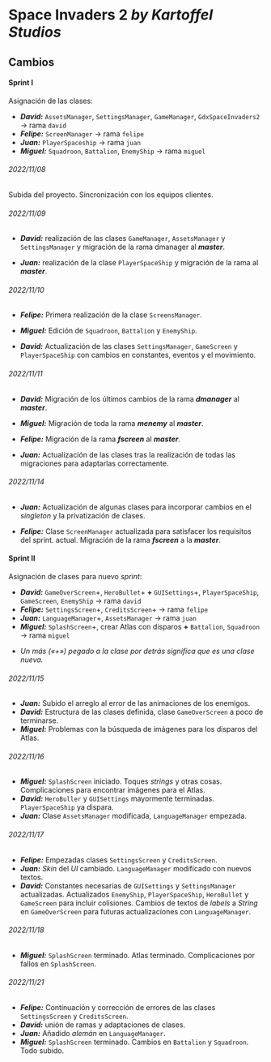 # Space Invaders 2 *by Kartoffel Studios*

## Cambios

#### Sprint I

Asignación de las clases:
- ***David:*** `AssetsManager`, `SettingsManager`, `GameManager`,  `GdxSpaceInvaders2` -> rama `david`
- ***Felipe:*** `ScreenManager` -> rama `felipe`
- ***Juan:*** `PlayerSpaceship` -> rama  `juan`
- ***Miguel:*** `Squadroon`, `Battalion`, `EnemyShip` -> rama `miguel`

###### 2022/11/08
Subida del proyecto. Sincronización con los equipos clientes.

###### 2022/11/09
- ***David:*** realización de las clases `GameManager`, `AssetsManager` y `SettingsManager` y 
migración de la rama dmanager al ***master***.

- ***Juan:*** realización de la clase `PlayerSpaceShip` y migración de la rama al ***master***.

###### 2022/11/10
- ***Felipe:*** Primera realización de la clase `ScreensManager`.

- ***Miguel:*** Edición de `Squadroon`, `Battalion` y `EnemyShip`.

- ***David:*** Actualización de las clases `SettingsManager`, `GameScreen` y `PlayerSpaceShip` 
con cambios en constantes, eventos y el movimiento.

###### 2022/11/11
- ***David:*** Migración de los últimos cambios de la rama ***dmanager*** al ***master***.

- ***Miguel:*** Migración de toda la rama ***menemy*** al ***master***.

- ***Felipe:*** Migración de la rama ***fscreen*** al ***master***.

- ***Juan:*** Actualización de las clases tras la realización de todas las migraciones para 
adaptarlas correctamente.

###### 2022/11/14
- ***Juan:*** Actualización de algunas clases para incorporar cambios en el *singleton* y la privatización 
de clases.

- ***Felipe:*** Clase `ScreenManager` actualizada para satisfacer los requisitos del sprint.
actual. Migración de la rama ***fscreen*** a la ***master***.

#### Sprint II

Asignación de clases para nuevo *sprint*:
- ***David:*** `GameOverScreen`+, `HeroBullet`+ **+** `GUISettings`+, `PlayerSpaceShip`, `GameScreen`, `EnemyShip` -> rama `david`
- ***Felipe:*** `SettingsScreen`+, `CreditsScreen`+ -> rama `felipe`
- ***Juan:*** `LanguageManager`+, `AssetsManager` -> rama  `juan`
- ***Miguel:*** `SplashScreen`+, crear Atlas con disparos **+** `Battalion`, `Squadroon` -> rama `miguel`
* *Un más («+») pegado a la clase por detrás significa que es una clase nueva.*

###### 2022/11/15
- ***Juan:*** Subido el arreglo al error de las animaciones de los enemigos.
- ***David:*** Estructura de las clases definida, clase `GameOverScreen` a poco de terminarse.
- ***Miguel:*** Problemas con la búsqueda de imágenes para los disparos del Atlas.

###### 2022/11/16
- ***Miguel:*** `SplashScreen` iniciado. Toques *strings* y otras cosas. Complicaciones para
encontrar imágenes para el Atlas.
- ***David:*** `HeroBuller` y `GUISettings` mayormente terminadas. `PlayerSpaceShip` ya dispara.
- ***Juan:*** Clase `AssetsManager` modificada, `LanguageManager` empezada.

###### 2022/11/17
- ***Felipe:*** Empezadas clases `SettingsScreen` y `CreditsScreen`.
- ***Juan:*** *Skin* del *UI* cambiado. `LanguageManager` modificado con nuevos textos.
- ***David:*** Constantes necesarias de `GUISettings` y `SettingsManager` actualizadas. Actualizados `EnemyShip`, `PlayerSpaceShip`, `HeroBullet` y `GameScreen` para incluir colisiones.
Cambios de textos de *labels* a *String* en `GameOverScreen` para futuras actualizaciones con `LanguageManager`.

###### 2022/11/18
- ***Miguel:*** `SplashScreen` terminado. Atlas terminado. Complicaciones por fallos en `SplashScreen`.

###### 2022/11/21
- ***Felipe:*** Continuación y corrección de errores de las clases `SettingsScreen` y `CreditsScreen`.
- ***David:*** unión de ramas y adaptaciones de clases.
- ***Juan:*** Añadido *alemán* en `LanguageManager`.
- ***Miguel:*** `SplashScreen` terminado. Cambios en `Battalion` y `Squadroon`. Todo subido.
